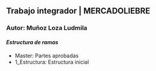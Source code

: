 ## Trabajo integrador | **MERCADOLIEBRE**

### Autor: Muñoz Loza Ludmila

#### *Estructura de ramas*

- Master: Partes aprobadas
- 1_Estructura: Estructura inicial